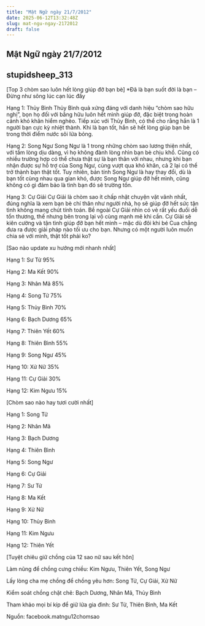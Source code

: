 ```yaml
---
title: "Mật Ngữ ngày 21/7/2012"
date: 2025-06-12T13:32:48Z
slug: mat-ngu-ngay-2172012
draft: false
---
```


## Mật Ngữ ngày 21/7/2012

## stupidsheep_313

[Top 3 chòm sao luôn hết lòng giúp đỡ bạn bè]
 *Đã là bạn suốt đời là bạn – Đừng như sông lúc cạn lúc đầy

 Hạng 1: Thủy Bình
 Thủy Bình quả xứng đáng với danh hiệu “chòm sao hữu nghị”, bọn họ đối với bằng hữu luôn hết mình giúp đỡ, đặc biệt trong hoàn cảnh khó khăn hiểm nghèo. Tiếp xúc với Thủy Bình, có thể cho rằng hắn là 1 người bạn cực kỳ nhiệt thành. Khi là bạn tốt, hắn sẽ hết lòng giúp bạn bè trong thời điểm nước sôi lửa bỏng.

Hạng 2: Song Ngư
Song Ngư là 1 trong những chòm sao lương thiện nhất, với tấm lòng dịu dàng, vì họ không đành lòng nhìn bạn bè chịu khổ. Cũng có nhiều trường hợp có thể chưa thật sự là bạn thân với nhau, nhưng khi bạn nhận được sự hỗ trợ của Song Ngư, cùng vượt qua khó khăn, cả 2 lại có thể trở thành bạn thật tốt. Tuy nhiên, bản tính Song Ngư là hay thay đổi, dù là bạn tốt cùng nhau qua gian khó, được Song Ngư giúp đỡ hết mình, cũng không có gì đảm bảo là tình bạn đó sẽ trường tồn.

Hạng 3: Cự Giải
Cự Giải là chòm sao ít chấp nhặt chuyện vặt vãnh nhất, đúng nghĩa là xem bạn bè chí thân như người nhà, họ sẽ giúp đỡ hết sức tận tình không mang chút tính toán. Bề ngoài Cự Giải nhìn có vẻ rất yếu đuối dễ tổn thương, thế nhưng bên trong lại vô cùng mạnh mẽ khi cần. Cự Giải sẽ kiên cường và tận tình giúp đỡ bạn hết mình – mặc dù đôi khi bé Cua chẳng đưa ra được giải pháp nào tối ưu cho bạn. Nhưng có một người luôn muốn chia sẻ với mình, thật tốt phải ko?
 
[Sao nào update xu hướng mới nhanh nhất]

 Hạng 1: Sư Tử 95%

 Hạng 2: Ma Kết 90%

 Hạng 3: Nhân Mã 85%

 Hạng 4: Song Tử 75%

 Hạng 5: Thủy Bình 70%

 Hạng 6: Bạch Dương 65%

 Hạng 7: Thiên Yết 60%

 Hạng 8: Thiên Bình 55%

 Hạng 9: Song Ngư 45%

Hạng 10: Xử Nữ 35%

 Hạng 11: Cự Giải 30%

 Hạng 12: Kim Ngưu 15%
 
[Chòm sao nào hay tươi cười nhất]

 Hạng 1: Song Tử

 Hạng 2: Nhân Mã

 Hạng 3: Bạch Dương

Hạng 4: Thiên Bình

Hạng 5: Song Ngư

Hạng 6: Cự Giải

Hạng 7: Sư Tử

Hạng 8: Ma Kết

Hạng 9: Xử Nữ

Hạng 10: Thủy Bình

Hạng 11: Kim Ngưu

Hạng 12: Thiên Yết

[Tuyệt chiêu giữ chồng của 12 sao nữ sau kết hôn]

 Làm nũng để chồng cưng chiều: Kim Ngưu, Thiên Yết, Song Ngư

 Lấy lòng cha mẹ chồng để chồng yêu hơn: Song Tử, Cự Giải, Xử Nữ

 Kiểm soát chồng chặt chẽ: Bạch Dương, Nhân Mã, Thủy Bình

 Tham khảo mọi bí kíp để giữ lửa gia đình: Sư Tử, Thiên Bình, Ma Kết

Nguồn: facebook.matngu12chomsao